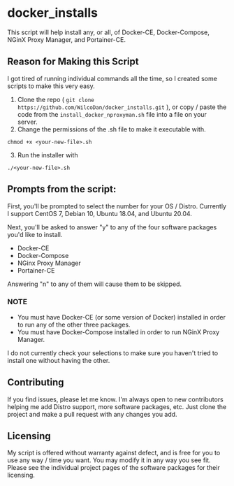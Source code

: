 # docker_installs
This script will help install any, or all, of Docker-CE, Docker-Compose, NGinX Proxy Manager, and Portainer-CE.

## Reason for Making this Script
I got tired of running individual commands all the time, so I created some scripts to make this very easy. 

1. Clone the repo ( `git clone https://github.com/WilcoDan/docker_installs.git` ), or copy / paste the code from the `install_docker_nproxyman.sh` file into a file on your server. 
2. Change the permissions of the .sh file to make it executable with.

`chmod +x <your-new-file>.sh`

3. Run the installer with

`./<your-new-file>.sh`

## Prompts from the script:
First, you'll be prompted to select the number for your OS / Distro.  Currently I support CentOS 7, Debian 10, Ubuntu 18.04, and Ubuntu 20.04. 

Next, you'll be asked to answer "y" to any of the four software packages you'd like to install. 
- Docker-CE
- Docker-Compose
- NGinx Proxy Manager
- Portainer-CE

Answering "n" to any of them will cause them to be skipped.

### NOTE
* You must have Docker-CE (or some version of Docker) installed in order to run any of the other three packages.
* You must have Docker-Compose installed in order to run NGinX Proxy Manager.

I do not currently check your selections to make sure you haven't tried to install one without having the other.

## Contributing
If you find issues, please let me know. I'm always open to new contributors helping me add Distro support, more software packages, etc.  Just clone the project and make a pull request with any changes you add. 

## Licensing
My script is offered without warranty against defect, and is free for you to use any way / time you want.  You may modify it in any way you see fit.  Please see the individual project pages of the software packages for their licensing.
